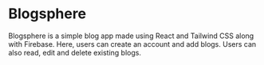 # Blogsphere

Blogsphere is a simple blog app made using React and Tailwind CSS along with Firebase. Here, users can create an account and add blogs. Users can also read, edit and delete existing blogs. 
